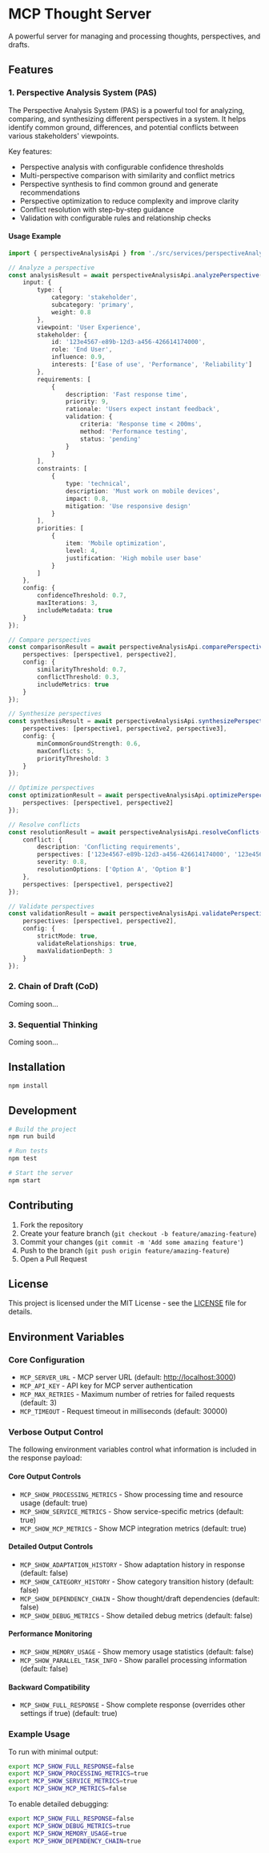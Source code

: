 # MCP Thought Server

A powerful server for managing and processing thoughts, perspectives, and drafts.

## Features

### 1. Perspective Analysis System (PAS)

The Perspective Analysis System (PAS) is a powerful tool for analyzing, comparing, and synthesizing different perspectives in a system. It helps identify common ground, differences, and potential conflicts between various stakeholders' viewpoints.

Key features:

- Perspective analysis with configurable confidence thresholds
- Multi-perspective comparison with similarity and conflict metrics
- Perspective synthesis to find common ground and generate recommendations
- Perspective optimization to reduce complexity and improve clarity
- Conflict resolution with step-by-step guidance
- Validation with configurable rules and relationship checks

#### Usage Example

```typescript
import { perspectiveAnalysisApi } from './src/services/perspectiveAnalysisApi';

// Analyze a perspective
const analysisResult = await perspectiveAnalysisApi.analyzePerspective({
    input: {
        type: {
            category: 'stakeholder',
            subcategory: 'primary',
            weight: 0.8
        },
        viewpoint: 'User Experience',
        stakeholder: {
            id: '123e4567-e89b-12d3-a456-426614174000',
            role: 'End User',
            influence: 0.9,
            interests: ['Ease of use', 'Performance', 'Reliability']
        },
        requirements: [
            {
                description: 'Fast response time',
                priority: 9,
                rationale: 'Users expect instant feedback',
                validation: {
                    criteria: 'Response time < 200ms',
                    method: 'Performance testing',
                    status: 'pending'
                }
            }
        ],
        constraints: [
            {
                type: 'technical',
                description: 'Must work on mobile devices',
                impact: 0.8,
                mitigation: 'Use responsive design'
            }
        ],
        priorities: [
            {
                item: 'Mobile optimization',
                level: 4,
                justification: 'High mobile user base'
            }
        ]
    },
    config: {
        confidenceThreshold: 0.7,
        maxIterations: 3,
        includeMetadata: true
    }
});

// Compare perspectives
const comparisonResult = await perspectiveAnalysisApi.comparePerspectives({
    perspectives: [perspective1, perspective2],
    config: {
        similarityThreshold: 0.7,
        conflictThreshold: 0.3,
        includeMetrics: true
    }
});

// Synthesize perspectives
const synthesisResult = await perspectiveAnalysisApi.synthesizePerspectives({
    perspectives: [perspective1, perspective2, perspective3],
    config: {
        minCommonGroundStrength: 0.6,
        maxConflicts: 5,
        priorityThreshold: 3
    }
});

// Optimize perspectives
const optimizationResult = await perspectiveAnalysisApi.optimizePerspectives({
    perspectives: [perspective1, perspective2]
});

// Resolve conflicts
const resolutionResult = await perspectiveAnalysisApi.resolveConflicts({
    conflict: {
        description: 'Conflicting requirements',
        perspectives: ['123e4567-e89b-12d3-a456-426614174000', '123e4567-e89b-12d3-a456-426614174001'],
        severity: 0.8,
        resolutionOptions: ['Option A', 'Option B']
    },
    perspectives: [perspective1, perspective2]
});

// Validate perspectives
const validationResult = await perspectiveAnalysisApi.validatePerspectives({
    perspectives: [perspective1, perspective2],
    config: {
        strictMode: true,
        validateRelationships: true,
        maxValidationDepth: 3
    }
});
```

### 2. Chain of Draft (CoD)

Coming soon...

### 3. Sequential Thinking

Coming soon...

## Installation

```bash
npm install
```

## Development

```bash
# Build the project
npm run build

# Run tests
npm test

# Start the server
npm start
```

## Contributing

1. Fork the repository
2. Create your feature branch (`git checkout -b feature/amazing-feature`)
3. Commit your changes (`git commit -m 'Add some amazing feature'`)
4. Push to the branch (`git push origin feature/amazing-feature`)
5. Open a Pull Request

## License

This project is licensed under the MIT License - see the [LICENSE](LICENSE) file for details.

## Environment Variables

### Core Configuration

- `MCP_SERVER_URL` - MCP server URL (default: <http://localhost:3000>)
- `MCP_API_KEY` - API key for MCP server authentication
- `MCP_MAX_RETRIES` - Maximum number of retries for failed requests (default: 3)
- `MCP_TIMEOUT` - Request timeout in milliseconds (default: 30000)

### Verbose Output Control

The following environment variables control what information is included in the response payload:

#### Core Output Controls

- `MCP_SHOW_PROCESSING_METRICS` - Show processing time and resource usage (default: true)
- `MCP_SHOW_SERVICE_METRICS` - Show service-specific metrics (default: true)
- `MCP_SHOW_MCP_METRICS` - Show MCP integration metrics (default: true)

#### Detailed Output Controls

- `MCP_SHOW_ADAPTATION_HISTORY` - Show adaptation history in response (default: false)
- `MCP_SHOW_CATEGORY_HISTORY` - Show category transition history (default: false)
- `MCP_SHOW_DEPENDENCY_CHAIN` - Show thought/draft dependencies (default: false)
- `MCP_SHOW_DEBUG_METRICS` - Show detailed debug metrics (default: false)

#### Performance Monitoring

- `MCP_SHOW_MEMORY_USAGE` - Show memory usage statistics (default: false)
- `MCP_SHOW_PARALLEL_TASK_INFO` - Show parallel processing information (default: false)

#### Backward Compatibility

- `MCP_SHOW_FULL_RESPONSE` - Show complete response (overrides other settings if true) (default: true)

### Example Usage

To run with minimal output:

```bash
export MCP_SHOW_FULL_RESPONSE=false
export MCP_SHOW_PROCESSING_METRICS=true
export MCP_SHOW_SERVICE_METRICS=true
export MCP_SHOW_MCP_METRICS=false
```

To enable detailed debugging:

```bash
export MCP_SHOW_FULL_RESPONSE=false
export MCP_SHOW_DEBUG_METRICS=true
export MCP_SHOW_MEMORY_USAGE=true
export MCP_SHOW_DEPENDENCY_CHAIN=true
```
